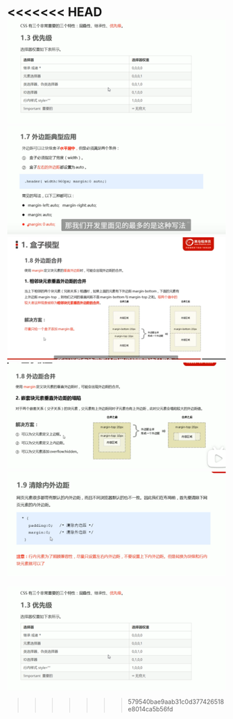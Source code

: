 <<<<<<< HEAD
![alt text](优先级.png)
![alt text](块级盒子水平居中.png)
![alt text](外边距合并问题.png)
![alt text](外边距塌陷问题.png)
![alt text](清除网页内外边距.png)
=======
![alt text](优先级.png)
>>>>>>> 579540bae9aab31c0d377426518e8014ca5b56fd

